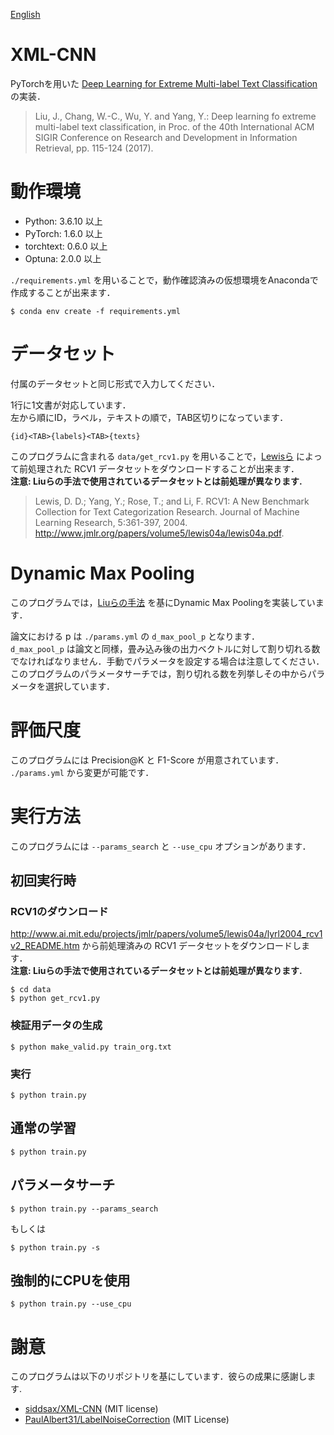 [English](https://github.com/yu54ku/xml-cnn/blob/master/README.md)

# XML-CNN
PyTorchを用いた [Deep Learning for Extreme Multi-label Text Classification](http://nyc.lti.cs.cmu.edu/yiming/Publications/jliu-sigir17.pdf) の実装．

> Liu, J., Chang, W.-C., Wu, Y. and Yang, Y.: Deep learning fo extreme multi-label text classification, in Proc. of the 40th International ACM SIGIR Conference on Research and Development in Information Retrieval, pp. 115-124 (2017).

# 動作環境
- Python: 3.6.10 以上
- PyTorch: 1.6.0 以上
- torchtext: 0.6.0 以上
- Optuna: 2.0.0 以上

`./requirements.yml` を用いることで，動作確認済みの仮想環境をAnacondaで作成することが出来ます．

```
$ conda env create -f requirements.yml
```


# データセット
付属のデータセットと同じ形式で入力してください．

1行に1文書が対応しています．  
左から順にID，ラベル，テキストの順で，TAB区切りになっています．

```
{id}<TAB>{labels}<TAB>{texts}
```
このプログラムに含まれる `data/get_rcv1.py` を用いることで，[Lewisら](https://www.jmlr.org/papers/volume5/lewis04a/lewis04a.pdf) によって前処理された RCV1 データセットをダウンロードすることが出来ます．  
__注意: Liuらの手法で使用されているデータセットとは前処理が異なります.__

> Lewis, D. D.; Yang, Y.; Rose, T.; and Li, F. RCV1: A New Benchmark Collection for Text Categorization Research. Journal of Machine Learning Research, 5:361-397, 2004. http://www.jmlr.org/papers/volume5/lewis04a/lewis04a.pdf. 

# Dynamic Max Pooling
このプログラムでは，[Liuらの手法](http://nyc.lti.cs.cmu.edu/yiming/Publications/jliu-sigir17.pdf) を基にDynamic Max Poolingを実装しています．

論文における p は `./params.yml` の `d_max_pool_p` となります．  
`d_max_pool_p` は論文と同様，畳み込み後の出力ベクトルに対して割り切れる数でなければなりません．手動でパラメータを設定する場合は注意してください．  
このプログラムのパラメータサーチでは，割り切れる数を列挙しその中からパラメータを選択しています．

# 評価尺度
このプログラムには Precision@K と F1-Score が用意されています．  
`./params.yml` から変更が可能です．

# 実行方法
このプログラムには `--params_search` と `--use_cpu` オプションがあります．

## 初回実行時
### RCV1のダウンロード

http://www.ai.mit.edu/projects/jmlr/papers/volume5/lewis04a/lyrl2004_rcv1v2_README.htm から前処理済みの RCV1 データセットをダウンロードします．  
__注意: Liuらの手法で使用されているデータセットとは前処理が異なります.__

```
$ cd data
$ python get_rcv1.py
```

### 検証用データの生成

```
$ python make_valid.py train_org.txt
```

### 実行

```
$ python train.py
```
## 通常の学習

```
$ python train.py
```

## パラメータサーチ

```
$ python train.py --params_search
```
もしくは
```
$ python train.py -s
```

## 強制的にCPUを使用

```
$ python train.py --use_cpu
```

# 謝意
このプログラムは以下のリポジトリを基にしています．彼らの成果に感謝します.


- [siddsax/XML-CNN](https://github.com/siddsax/XML-CNN) (MIT license)
- [PaulAlbert31/LabelNoiseCorrection](https://github.com/PaulAlbert31/LabelNoiseCorrection) (MIT License)
